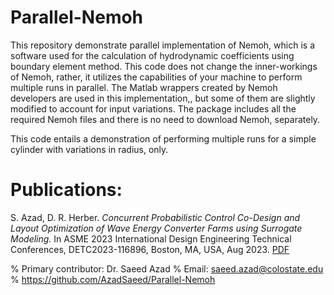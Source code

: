 # Parallel-Nemoh
This repository demonstrate parallel implementation of Nemoh, which is a software used for the calculation of hydrodynamic coefficients using boundary element method. This code does not change the inner-workings of Nemoh, rather, it utilizes the capabilities of your machine to perform multiple runs in parallel. The Matlab wrappers created by Nemoh developers are used in this implementation,, but some of them are slightly modified to account for input variations. The package includes all the required Nemoh files and there is no need to download Nemoh, separately.

This code entails a demonstration of performing multiple runs for a simple cylinder with variations in radius, only. 

# Publications:
S. Azad, D. R. Herber. *Concurrent Probabilistic Control Co-Design and Layout Optimization of Wave Energy Converter Farms using Surrogate Modeling.* In ASME 2023 International Design Engineering Technical Conferences, DETC2023-116896, Boston, MA, USA, Aug 2023. [PDF]([https://www.example.com](https://arxiv.org/pdf/2308.06418.pdf))


% Primary contributor: Dr. Saeed Azad
% Email: saeed.azad@colostate.edu
% https://github.com/AzadSaeed/Parallel-Nemoh

